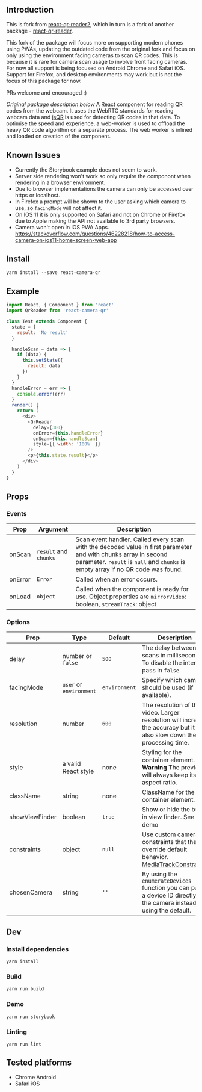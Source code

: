 <!-- [![npm version](https://badge.fury.io/js/react-qr-reader2.svg)](https://badge.fury.io/js/react-qr-reader2) -->

## Introduction

This is fork from [react-qr-reader2](https://github.com/tahv0/react-qr-reader2), which in turn is a fork of another package - [react-qr-reader](https://github.com/JodusNodus/react-qr-reader).

This fork of the package will focus more on supporting modern phones using PWAs, updating the outdated code from the original fork and focus on only using the environment facing cameras to scan QR codes. This is because it is rare for camera scan usage to involve front facing cameras. For now all support is being focused on Android Chrome and Safari iOS. Support for Firefox, and desktop environments may work but is not the focus of this package for now.

PRs welcome and encouraged :)

*Original package description below*
A [React](https://facebook.github.io/react/) component for reading QR codes from the webcam. It uses the WebRTC standards for reading webcam data and [jsQR](https://github.com/cozmo/jsQR) is used for detecting QR codes in that data. To optimise the speed and experience, a web-worker is used to offload the heavy QR code algorithm on a separate process. The web worker is inlined and loaded on creation of the component.

## Known Issues

* Currently the Storybook example does not seem to work.
* Server side rendering won't work so only require the componont when rendering in a browser environment.
* Due to browser implementations the camera can only be accessed over https or localhost.
* In Firefox a prompt will be shown to the user asking which camera to use, so `facingMode` will not affect it.
* On IOS 11 it is only supported on Safari and not on Chrome or Firefox due to Apple making the API not available to 3rd party browsers.
* Camera won't open in iOS PWA Apps. <https://stackoverflow.com/questions/46228218/how-to-access-camera-on-ios11-home-screen-web-app>

## Install

`yarn install --save react-camera-qr`

## Example

```js
import React, { Component } from 'react'
import QrReader from 'react-camera-qr'

class Test extends Component {
  state = {
    result: 'No result'
  }

  handleScan = data => {
    if (data) {
      this.setState({
        result: data
      })
    }
  }
  handleError = err => {
    console.error(err)
  }
  render() {
    return (
      <div>
        <QrReader
          delay={300}
          onError={this.handleError}
          onScan={this.handleScan}
          style={{ width: '100%' }}
        />
        <p>{this.state.result}</p>
      </div>
    )
  }
}

```

## Props

### Events

| Prop        | Argument         | Description                                                                                                     |
| ----------- | ---------------- | --------------------------------------------------------------------------------------------------------------- |
| onScan      | `result` and `chunks`        | Scan event handler. Called every scan with the decoded value in first parameter and with chunks array in second parameter. `result` is `null` and `chunks` is empty array if no QR code was found.                 |
| onError     | `Error`          | Called when an error occurs.                                                                                    |
| onLoad      | `object`         | Called when the component is ready for use. Object properties are `mirrorVideo`: boolean, `streamTrack`: object |

### Options

| Prop           | Type                    | Default       | Description                                                                                                                                                                                                                                                                                                                                                                |
| -------------- | ----------------------- | ------------- | -------------------------------------------------------------------------------------------------------------------------------------------------------------------------------------------------------------------------------------------------------------------------------------------------------------------------------------------------------------------------- |
| delay          | number or `false`       | `500`         | The delay between scans in milliseconds. To disable the interval pass in `false`.                                                                                                                                                                                                                                                                                          |
| facingMode     | `user` or `environment` | `environment` | Specify which camera should be used (if available).                                                                                                                                                                                                                                                                                                                        |
| resolution     | number                  | `600`         | The resolution of the video. Larger resolution will increase the accuracy but it will also slow down the processing time.                                                                                                                                                                                                                         |
| style          | a valid React style     | none          | Styling for the container element. **Warning** The preview will always keep its 1:1 aspect ratio.                                                                                                                                                                                                                                                                          |
| className      | string                  | none          | ClassName for the container element.                                                                                                                                                                                                                                                                                                                                       |
| showViewFinder | boolean                 | `true`        | Show or hide the build in view finder. See demo                                                                                                                                                                                                                                                                                                                            |
| constraints    | object                  | `null`          | Use custom camera constraints that the override default behavior. [MediaTrackConstraints](https://developer.mozilla.org/en-US/docs/Web/API/MediaTrackConstraints)|
| chosenCamera | string | `''` | By using the `enumerateDevices` function you can pass a device ID directly to the camera instead of using the default. |

## Dev

### Install dependencies

`yarn install`

### Build

`yarn run build`

### Demo

`yarn run storybook`

### Linting

`yarn run lint`

## Tested platforms

* Chrome Android
* Safari iOS
